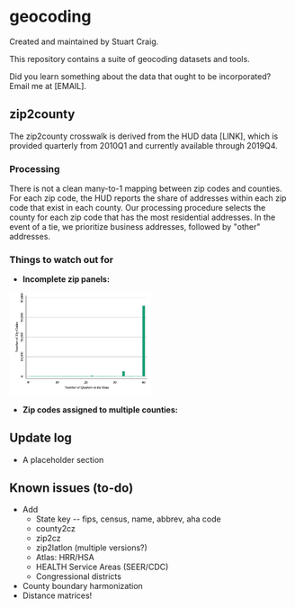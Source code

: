 # geocoding
Created and maintained by Stuart Craig.

This repository contains a suite of geocoding datasets and tools. 

Did you learn something about the data that ought to be incorporated? Email me at [EMAIL].

## zip2county

The zip2county crosswalk is derived from the HUD data [LINK], which is provided quarterly from 2010Q1 and currently available through 2019Q4. 

### Processing

There is not a clean many-to-1 mapping between zip codes and counties. For each zip code, the HUD reports the share of addresses within each zip code that exist in each county. Our processing procedure selects the county for each zip code that has the most residential addresses. In the event of a tie, we prioritize business addresses, followed by "other" addresses. 

### Things to watch out for
- **Incomplete zip panels:**
<img src="output/zip2county/GC_zip2county_panelbalance.png" width="50%" height=50%>

- **Zip codes assigned to multiple counties:** 

## Update log
- A placeholder section

## Known issues (to-do)
- Add
	- State key -- fips, census, name, abbrev, aha code
	- county2cz
	- zip2cz
	- zip2latlon (multiple versions?)
	- Atlas: HRR/HSA
	- HEALTH Service Areas (SEER/CDC)
	- Congressional districts
- County boundary harmonization
- Distance matrices!

